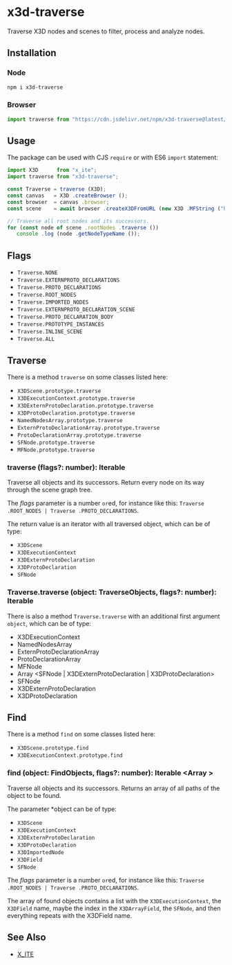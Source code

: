 # x3d-traverse

Traverse X3D nodes and scenes to filter, process and analyze nodes.

## Installation

### Node

```sh
npm i x3d-traverse
```

### Browser

```js
import traverse from "https://cdn.jsdelivr.net/npm/x3d-traverse@latest/dist/x3d-traverse.mjs";
```

## Usage

The package can be used with CJS `require` or with ES6 `import` statement:

```js
import X3D      from "x_ite";
import traverse from "x3d-traverse";

const Traverse = traverse (X3D);
const canvas   = X3D .createBrowser ();
const browser  = canvas .browser;
const scene    = await browser .createX3DFromURL (new X3D .MFString ("https://create3000.github.io/media/examples/Geometry3D/Box/Box.x3d"));

// Traverse all root nodes and its successors.
for (const node of scene .rootNodes .traverse ())
   console .log (node .getNodeTypeName ());
```

## Flags

* `Traverse.NONE`
* `Traverse.EXTERNPROTO_DECLARATIONS`
* `Traverse.PROTO_DECLARATIONS`
* `Traverse.ROOT_NODES`
* `Traverse.IMPORTED_NODES`
* `Traverse.EXTERNPROTO_DECLARATION_SCENE`
* `Traverse.PROTO_DECLARATION_BODY`
* `Traverse.PROTOTYPE_INSTANCES`
* `Traverse.INLINE_SCENE`
* `Traverse.ALL`

## Traverse

There is a method `traverse` on some classes listed here:

* `X3DScene.prototype.traverse`
* `X3DExecutionContext.prototype.traverse`
* `X3DExternProtoDeclaration.prototype.traverse`
* `X3DProtoDeclaration.prototype.traverse`
* `NamedNodesArray.prototype.traverse`
* `ExternProtoDeclarationArray.prototype.traverse`
* `ProtoDeclarationArray.prototype.traverse`
* `SFNode.prototype.traverse`
* `MFNode.prototype.traverse`

### traverse (flags?: number): Iterable <TraversedObjects>

Traverse all objects and its successors. Return every node on its way through the scene graph tree.

The *flags* parameter is a number `or`ed, for instance like this: `Traverse .ROOT_NODES | Traverse .PROTO_DECLARATIONS`.

The return value is an iterator with all traversed object, which can be of type:

* `X3DScene`
* `X3DExecutionContext`
* `X3DExternProtoDeclaration`
* `X3DProtoDeclaration`
* `SFNode`

### Traverse.traverse (object: TraverseObjects, flags?: number): Iterable <TraversedObjects>

There is also a method `Traverse.traverse` with an additional first argument `object`, which can be of type:

* X3DExecutionContext
* NamedNodesArray
* ExternProtoDeclarationArray
* ProtoDeclarationArray
* MFNode
* Array <SFNode | X3DExternProtoDeclaration | X3DProtoDeclaration>
* SFNode
* X3DExternProtoDeclaration
* X3DProtoDeclaration

## Find

There is a method `find` on some classes listed here:

* `X3DScene.prototype.find`
* `X3DExecutionContext.prototype.find`

### find (object: FindObjects, flags?: number): Iterable <Array <FoundObjects>>

Traverse all objects and its successors. Returns an array of all paths of the object to be found.

The parameter *object can be of type:

* `X3DScene`
* `X3DExecutionContext`
* `X3DExternProtoDeclaration`
* `X3DProtoDeclaration`
* `X3DImportedNode`
* `X3DField`
* `SFNode`

The *flags* parameter is a number `or`ed, for instance like this: `Traverse .ROOT_NODES | Traverse .PROTO_DECLARATIONS`.

The array of found objects contains a list with the `X3DExecutionContext`, the `X3DField` name, maybe the index in the `X3DArrayField`, the `SFNode`, and then everything repeats with the X3DField name.

## See Also

* [X_ITE](https://create3000.github.io/x_ite/)
